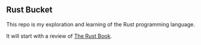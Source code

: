 ## Rust Bucket
This repo is my exploration and learning of the Rust programming language.

It will start with a review of [The Rust Book](https://doc.rust-lang.org/book/ch01-01-installation.html).

